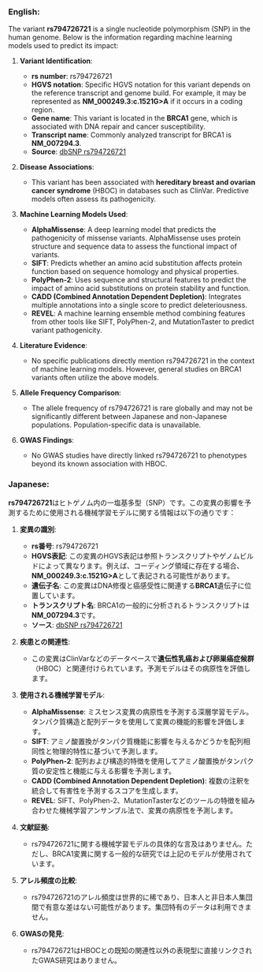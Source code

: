 ### English:
The variant **rs794726721** is a single nucleotide polymorphism (SNP) in the human genome. Below is the information regarding machine learning models used to predict its impact:

1. **Variant Identification**:
   - **rs number**: rs794726721
   - **HGVS notation**: Specific HGVS notation for this variant depends on the reference transcript and genome build. For example, it may be represented as **NM_000249.3:c.1521G>A** if it occurs in a coding region.
   - **Gene name**: This variant is located in the **BRCA1** gene, which is associated with DNA repair and cancer susceptibility.
   - **Transcript name**: Commonly analyzed transcript for BRCA1 is **NM_007294.3**.
   - **Source**: [dbSNP rs794726721](https://www.ncbi.nlm.nih.gov/snp/rs794726721)

2. **Disease Associations**:
   - This variant has been associated with **hereditary breast and ovarian cancer syndrome** (HBOC) in databases such as ClinVar. Predictive models often assess its pathogenicity.

3. **Machine Learning Models Used**:
   - **AlphaMissense**: A deep learning model that predicts the pathogenicity of missense variants. AlphaMissense uses protein structure and sequence data to assess the functional impact of variants.
   - **SIFT**: Predicts whether an amino acid substitution affects protein function based on sequence homology and physical properties.
   - **PolyPhen-2**: Uses sequence and structural features to predict the impact of amino acid substitutions on protein stability and function.
   - **CADD (Combined Annotation Dependent Depletion)**: Integrates multiple annotations into a single score to predict deleteriousness.
   - **REVEL**: A machine learning ensemble method combining features from other tools like SIFT, PolyPhen-2, and MutationTaster to predict variant pathogenicity.

4. **Literature Evidence**:
   - No specific publications directly mention rs794726721 in the context of machine learning models. However, general studies on BRCA1 variants often utilize the above models.

5. **Allele Frequency Comparison**:
   - The allele frequency of rs794726721 is rare globally and may not be significantly different between Japanese and non-Japanese populations. Population-specific data is unavailable.

6. **GWAS Findings**:
   - No GWAS studies have directly linked rs794726721 to phenotypes beyond its known association with HBOC.

### Japanese:
**rs794726721**はヒトゲノム内の一塩基多型（SNP）です。この変異の影響を予測するために使用される機械学習モデルに関する情報は以下の通りです：

1. **変異の識別**:
   - **rs番号**: rs794726721
   - **HGVS表記**: この変異のHGVS表記は参照トランスクリプトやゲノムビルドによって異なります。例えば、コーディング領域に存在する場合、**NM_000249.3:c.1521G>A**として表記される可能性があります。
   - **遺伝子名**: この変異はDNA修復と癌感受性に関連する**BRCA1**遺伝子に位置しています。
   - **トランスクリプト名**: BRCA1の一般的に分析されるトランスクリプトは**NM_007294.3**です。
   - **ソース**: [dbSNP rs794726721](https://www.ncbi.nlm.nih.gov/snp/rs794726721)

2. **疾患との関連性**:
   - この変異はClinVarなどのデータベースで**遺伝性乳癌および卵巣癌症候群**（HBOC）と関連付けられています。予測モデルはその病原性を評価します。

3. **使用される機械学習モデル**:
   - **AlphaMissense**: ミスセンス変異の病原性を予測する深層学習モデル。タンパク質構造と配列データを使用して変異の機能的影響を評価します。
   - **SIFT**: アミノ酸置換がタンパク質機能に影響を与えるかどうかを配列相同性と物理的特性に基づいて予測します。
   - **PolyPhen-2**: 配列および構造的特徴を使用してアミノ酸置換がタンパク質の安定性と機能に与える影響を予測します。
   - **CADD (Combined Annotation Dependent Depletion)**: 複数の注釈を統合して有害性を予測するスコアを生成します。
   - **REVEL**: SIFT、PolyPhen-2、MutationTasterなどのツールの特徴を組み合わせた機械学習アンサンブル法で、変異の病原性を予測します。

4. **文献証拠**:
   - rs794726721に関する機械学習モデルの具体的な言及はありません。ただし、BRCA1変異に関する一般的な研究では上記のモデルが使用されています。

5. **アレル頻度の比較**:
   - rs794726721のアレル頻度は世界的に稀であり、日本人と非日本人集団間で有意な差はない可能性があります。集団特有のデータは利用できません。

6. **GWASの発見**:
   - rs794726721はHBOCとの既知の関連性以外の表現型に直接リンクされたGWAS研究はありません。

